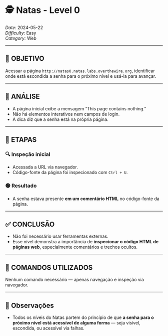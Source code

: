# 🕵️ Natas - Level 0  
*Date:* 2024-05-22  
*Difficulty:* Easy  
*Category:* Web

---

## 🎯 OBJETIVO

Acessar a página `http://natas0.natas.labs.overthewire.org`, identificar onde está escondida a senha para o próximo nível e usá-la para avançar.

---

## 🔎 ANÁLISE

- A página inicial exibe a mensagem “This page contains nothing.”
- Não há elementos interativos nem campos de login.
- A dica diz que a senha está na própria página.

---

## 🧱 ETAPAS

### 🔍 Inspeção inicial

- Acessada a URL via navegador.
- Código-fonte da página foi inspecionado com `Ctrl + U`.

### 🟢 Resultado

- A senha estava presente **em um comentário HTML** no código-fonte da página.

---

## ✅ CONCLUSÃO

- Não foi necessário usar ferramentas externas.
- Esse nível demonstra a importância de **inspecionar o código HTML de páginas web**, especialmente comentários e trechos ocultos.

---

## 🧪 COMANDOS UTILIZADOS

Nenhum comando necessário — apenas navegação e inspeção via navegador.

---

## 🧠 Observações

- Todos os níveis do Natas partem do princípio de que **a senha para o próximo nível está acessível de alguma forma** — seja visível, escondida, ou acessível via falhas.

